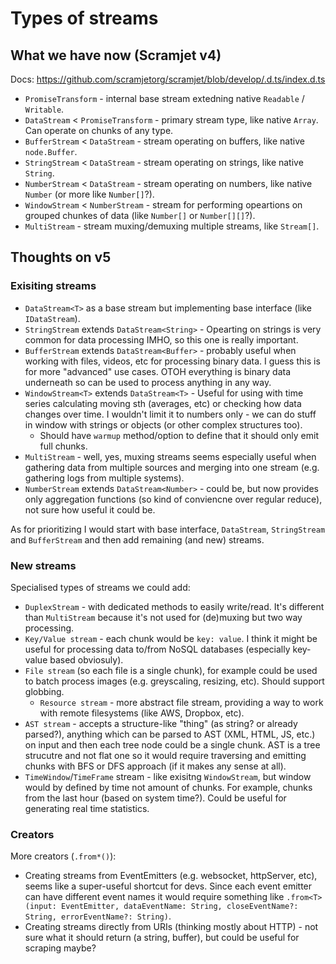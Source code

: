 # Types of streams

## What we have now (Scramjet v4)

Docs: https://github.com/scramjetorg/scramjet/blob/develop/.d.ts/index.d.ts

* `PromiseTransform` - internal base stream extedning native `Readable` / `Writable`.
* `DataStream` < `PromiseTransform` - primary stream type, like native `Array`. Can operate on chunks of any type.
* `BufferStream` < `DataStream` - stream operating on buffers, like native `node.Buffer`.
* `StringStream` < `DataStream` - stream operating on strings, like native `String`.
* `NumberStream` < `DataStream` - stream operating on numbers, like native `Number` (or more like `Number[]`?).
* `WindowStream` < `NumberStream` - stream for performing opeartions on grouped chunkes of data (like `Number[]` or `Number[][]`?).
* `MultiStream` - stream muxing/demuxing multiple streams, like `Stream[]`.

## Thoughts on v5

### Exisiting streams

* `DataStream<T>` as a base stream but implementing base interface (like `IDataStream`).
* `StringStream` extends `DataStream<String>` - Opearting on strings is very common for data processing IMHO, so this one is really important.
* `BufferStream` extends `DataStream<Buffer>` - probably useful when working with files, videos, etc for processing binary data. I guess this is for more "advanced" use cases. OTOH everything is binary data underneath so can be used to process anything in any way.
* `WindowStream<T>` extends `DataStream<T>` - Useful for using with time series calculating moving sth (averages, etc) or checking how data changes over time. I wouldn't limit it to numbers only - we can do stuff in window with strings or objects (or other complex structures too).
    * Should have `warmup` method/option to define that it should only emit full chunks.
* `MultiStream` - well, yes, muxing streams seems especially useful when gathering data from multiple sources and merging into one stream (e.g. gathering logs from multiple systems).
* `NumberStream` extends `DataStream<Number>` - could be, but now provides only aggregation functions (so kind of conviencne over regular reduce), not sure how useful it could be.

As for prioritizing I would start with base interface, `DataStream`, `StringStream` and `BufferStream` and then add remaining (and new) streams.

### New streams

Specialised types of streams we could add:

- `DuplexStream` - with dedicated methods to easily write/read. It's different than `MultiStream` because it's not used for (de)muxing but two way processing.
- `Key/Value stream` - each chunk would be `key: value`. I think it might be useful for processing data to/from NoSQL databases (especially key-value based obviosuly).
- `File stream` (so each file is a single chunk), for example could be used to batch process images (e.g. greyscaling, resizing, etc). Should support globbing.
    - `Resource stream` - more abstract file stream, providing a way to work with remote filesystems (like AWS, Dropbox, etc).
- `AST stream` - accepts a structure-like "thing" (as string? or already parsed?), anything which can be parsed to AST (XML, HTML, JS, etc.) on input and then each tree node could be a single chunk. AST is a tree strucutre and not flat one so it would require traversing and emitting chunks with BFS or DFS approach (if it makes any sense at all).
- `TimeWindow`/`TimeFrame` stream - like exisitng `WindowStream`, but window would by defined by time not amount of chunks. For example, chunks from the last hour (based on system time?). Could be useful for generating real time statistics.

### Creators

More creators (`.from*()`):

- Creating streams from EventEmitters (e.g. websocket, httpServer, etc), seems like a super-useful shortcut for devs. Since each event emitter can have different event names it would require something like `.from<T>(input: EventEmitter, dataEventName: String, closeEventName?: String, errorEventName?: String)`.
- Creating streams directly from URIs (thinking mostly about HTTP) - not sure what it should return (a string, buffer), but could be useful for scraping maybe?
